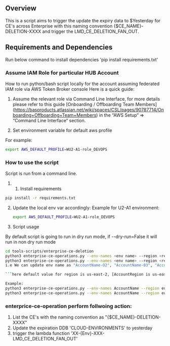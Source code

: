## Overview

This is a script aims to trigger the update the expiry data to $Yesterday for CE's across Enterprise with this naming convention {$CE_NAME}-DELETION-XXXX and trigger the LMD_CE_DELETION_FAN_OUT. 

## Requirements and Dependencies 
Run below command to install dependencies
 'pip install requirements.txt'

### Assume IAM Role for particular HUB Account

How to run python/bash script locally for the account assuming federated IAM role via AWS Token Broker console
Here is a quick guide:

1. Assume the relevant role via Command Line Interface, for more details please refer to this guide [Onboarding / Offboarding Team Members] (<https://basproducts.atlassian.net/wiki/spaces/CSL/pages/90787714/Onboarding+Offboarding+Team+Members>) in the “AWS Setup“ => “Command Line Interface“ section.

2. Set environment variable for default aws profile

For example:
```bash
export AWS_DEFAULT_PROFILE=WU2-A1-role_DEVOPS
```

### How to use the script

Script is run from a command line.

1. 1. Install requirements
```bash
pip install -r requirements.txt
```

2.  Update the local env var accordingly:
    Example for U2-A1 environment:
    ```bash
    export AWS_DEFAULT_PROFILE=WU2-A1-role_DEVOPS
    ```

3. Script usage

By default script is going to run in dry run mode, if --dry-run=False it will run in non dry run mode

```bash
cd tools-scripts/enterprise-ce-deletion
python3 enterprise-ce-operations.py --env-names <env name> --region <region name> 
python3 enterprise-ce-operations.py --env-names <env name> --region <region name> --no-dry-run
i.e We can update env name as "AccountName-O2", "AccountName-03", "AccountName-04", "AccountName-05"

```here default value for region is us-east-2, [AccountRegion is us-east-2 and AccountName is eu-west-1]

Example:
python3 enterprise-ce-operations.py --env-names AccountName --region eu-west-1
python3 enterprise-ce-operations.py --env-names AccountName --region eu-west-1 --no-dry-run
```
### enterprice-ce-operation perform follwoing action:
1. List the CE's with the naming convention as "{$CE_NAME}-DELETION-XXXX"
2. Update the expiration DDB 'CLOUD-ENVIRONMENTS' to yesterday 
3. trigger the lambda function 'XX-{Env}-XXX-LMD_CE_DELETION_FAN_OUT'